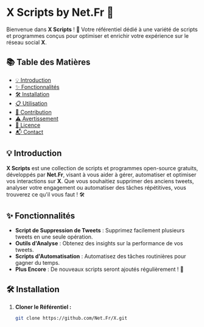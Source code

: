 # X Scripts by Net.Fr 🚀 

Bienvenue dans **X Scripts** ! 🎉 Votre référentiel dédié à une variété de scripts et programmes conçus pour optimiser et enrichir votre expérience sur le réseau social **X**.

## 📚 Table des Matières

- [💡 Introduction](#-introduction)
- [✨ Fonctionnalités](#-fonctionnalités)
- [🛠️ Installation](#️-installation)
- [📋 Utilisation](#-utilisation)
- [🤝 Contribution](#-contribution)
- [⚠️ Avertissement](#-avertissement)
- [📄 Licence](#-licence)
- [📬 Contact](#-contact)

## 💡 Introduction

**X Scripts** est une collection de scripts et programmes open-source gratuits, développés par **Net.Fr**, visant à vous aider à gérer, automatiser et optimiser vos interactions sur **X**. Que vous souhaitiez supprimer des anciens tweets, analyser votre engagement ou automatiser des tâches répétitives, vous trouverez ce qu'il vous faut ! 🛠️

## ✨ Fonctionnalités

- **Script de Suppression de Tweets** : Supprimez facilement plusieurs tweets en une seule opération.
- **Outils d'Analyse** : Obtenez des insights sur la performance de vos tweets.
- **Scripts d'Automatisation** : Automatisez des tâches routinières pour gagner du temps.
- **Plus Encore** : De nouveaux scripts seront ajoutés régulièrement ! 🎁

## 🛠️ Installation

1. **Cloner le Référentiel :**

   ```bash
   git clone https://github.com/Net.Fr/X.git
